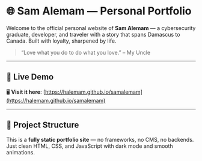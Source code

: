 # 🌐 Sam Alemam — Personal Portfolio

Welcome to the official personal website of **Sam Alemam** — a cybersecurity graduate, developer, and traveler with a story that spans Damascus to Canada. Built with loyalty, sharpened by life.

> “Love what you do to do what you love.” – My Uncle

---

## 🚀 Live Demo

🖥️ **Visit it here**: [https://halemam.github.io/samalemam](https://halemam.github.io/samalemam)

---

## 📁 Project Structure

This is a **fully static portfolio site** — no frameworks, no CMS, no backends. Just clean HTML, CSS, and JavaScript with dark mode and smooth animations.

